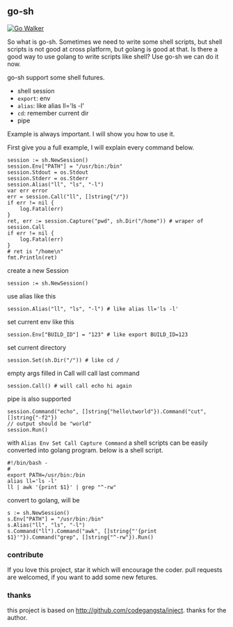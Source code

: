 ## go-sh
[![Go Walker](http://gowalker.org/api/v1/badge)](http://gowalker.org/github.com/shxsun/go-sh)

So what is go-sh. Sometimes we need to write some shell scripts, but shell scripts is not good at cross platform, but golang is good at that. Is there a good way to use golang to write scripts like shell? Use go-sh we can do it now.

go-sh support some shell futures.

* shell session
* `export`: env
* `alias`: like alias ll='ls -l'
* `cd`: remember current dir
* pipe

Example is always important. I will show you how to use it.



First give you a full example, I will explain every command below.

	session := sh.NewSession()
	session.Env["PATH"] = "/usr/bin:/bin"
	session.Stdout = os.Stdout
	session.Stderr = os.Stderr
	session.Alias("ll", "ls", "-l")
	var err error
	err = session.Call("ll", []string{"/"})
	if err != nil {
		log.Fatal(err)
	}
	ret, err := session.Capture("pwd", sh.Dir("/home")) # wraper of session.Call
	if err != nil {
		log.Fatal(err)
	}
	# ret is "/home\n"
	fmt.Println(ret)

create a new Session

	session := sh.NewSession()

use alias like this

	session.Alias("ll", "ls", "-l") # like alias ll='ls -l'

set current env like this

	session.Env["BUILD_ID"] = "123" # like export BUILD_ID=123

set current directory

	session.Set(sh.Dir("/")) # like cd /

empty args filled in Call will call last command

	session.Call() # will call echo hi again

pipe is also supported

	session.Command("echo", []string{"hello\tworld"}).Command("cut", []string{"-f2"})
	// output should be "world"
	session.Run()

with `Alias Env Set Call Capture Command` a shell scripts can be easily converted into golang program. below is a shell script.

	#!/bin/bash -
	#
	export PATH=/usr/bin:/bin
	alias ll='ls -l'
	ll | awk '{print $1}' | grep "^-rw"

convert to golang, will be

	s := sh.NewSession()
	s.Env["PATH"] = "/usr/bin:/bin"
	s.Alias("ll", "ls", "-l")
	s.Command("ll").Command("awk", []string{"'{print $1}'"}).Command("grep", []string{"^-rw"}).Run()

### contribute
If you love this project, star it which will encourage the coder. pull requests are welcomed, if you want to add some new fetures.

### thanks
this project is based on <http://github.com/codegangsta/inject>. thanks for the author.
